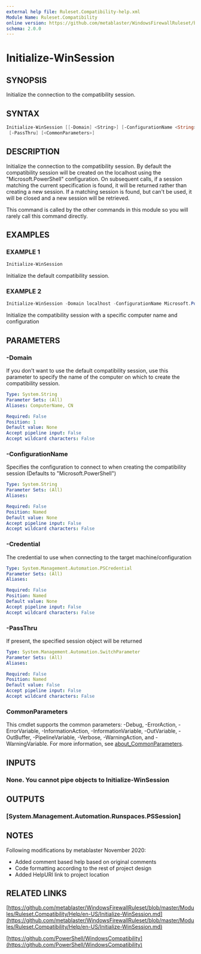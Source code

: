 ```yaml
---
external help file: Ruleset.Compatibility-help.xml
Module Name: Ruleset.Compatibility
online version: https://github.com/metablaster/WindowsFirewallRuleset/blob/master/Modules/Ruleset.Compatibility/Help/en-US/Initialize-WinSession.md
schema: 2.0.0
---
```


# Initialize-WinSession

## SYNOPSIS

Initialize the connection to the compatibility session.

## SYNTAX

```powershell
Initialize-WinSession [[-Domain] <String>] [-ConfigurationName <String>] [-Credential <PSCredential>]
 [-PassThru] [<CommonParameters>]
```

## DESCRIPTION

Initialize the connection to the compatibility session.
By default the compatibility session will be created on the localhost using the "Microsoft.PowerShell" configuration.
On subsequent calls, if a session matching the current specification is found,
it will be returned rather than creating a new session.
If a matching session is found, but can't be used,
it will be closed and a new session will be retrieved.

This command is called by the other commands in this module so you will rarely call this command directly.

## EXAMPLES

### EXAMPLE 1

```powershell
Initialize-WinSession
```

Initialize the default compatibility session.

### EXAMPLE 2

```powershell
Initialize-WinSession -Domain localhost -ConfigurationName Microsoft.PowerShell
```

Initialize the compatibility session with a specific computer name and configuration

## PARAMETERS

### -Domain

If you don't want to use the default compatibility session, use this parameter to specify the name
of the computer on which to create the compatibility session.

```yaml
Type: System.String
Parameter Sets: (All)
Aliases: ComputerName, CN

Required: False
Position: 1
Default value: None
Accept pipeline input: False
Accept wildcard characters: False
```

### -ConfigurationName

Specifies the configuration to connect to when creating the compatibility session
(Defaults to "Microsoft.PowerShell")

```yaml
Type: System.String
Parameter Sets: (All)
Aliases:

Required: False
Position: Named
Default value: None
Accept pipeline input: False
Accept wildcard characters: False
```

### -Credential

The credential to use when connecting to the target machine/configuration

```yaml
Type: System.Management.Automation.PSCredential
Parameter Sets: (All)
Aliases:

Required: False
Position: Named
Default value: None
Accept pipeline input: False
Accept wildcard characters: False
```

### -PassThru

If present, the specified session object will be returned

```yaml
Type: System.Management.Automation.SwitchParameter
Parameter Sets: (All)
Aliases:

Required: False
Position: Named
Default value: False
Accept pipeline input: False
Accept wildcard characters: False
```

### CommonParameters

This cmdlet supports the common parameters: -Debug, -ErrorAction, -ErrorVariable, -InformationAction, -InformationVariable, -OutVariable, -OutBuffer, -PipelineVariable, -Verbose, -WarningAction, and -WarningVariable. For more information, see [about_CommonParameters](http://go.microsoft.com/fwlink/?LinkID=113216).

## INPUTS

### None. You cannot pipe objects to Initialize-WinSession

## OUTPUTS

### [System.Management.Automation.Runspaces.PSSession]

## NOTES

Following modifications by metablaster November 2020:

- Added comment based help based on original comments
- Code formatting according to the rest of project design
- Added HelpURI link to project location

## RELATED LINKS

[https://github.com/metablaster/WindowsFirewallRuleset/blob/master/Modules/Ruleset.Compatibility/Help/en-US/Initialize-WinSession.md](https://github.com/metablaster/WindowsFirewallRuleset/blob/master/Modules/Ruleset.Compatibility/Help/en-US/Initialize-WinSession.md)

[https://github.com/PowerShell/WindowsCompatibility](https://github.com/PowerShell/WindowsCompatibility)

